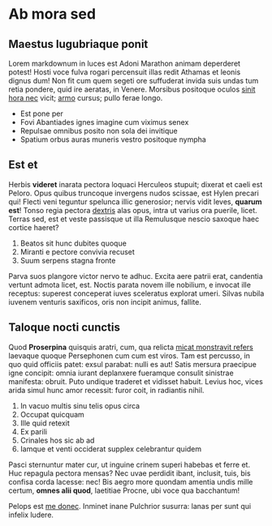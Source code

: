 # Ab mora sed

## Maestus lugubriaque ponit

Lorem markdownum in luces est Adoni Marathon animam deperderet potest! Hosti
voce fulva rogari percensuit illas redit Athamas et leonis dignus dum! Non fit
cum quem segeti ore suffuderat invida suis undas tum retia pondere, quid ire
aeratas, in Venere. Morsibus positoque oculos [sinit hora
nec](http://en.wikipedia.org/wiki/Sterling_Archer) vicit;
[armo](http://www.raynelongboards.com/) cursus; pullo ferae longo.

- Est pone per
- Fovi Abantiades ignes imagine cum viximus senex
- Repulsae omnibus posito non sola dei invitique
- Spatium orbus auras muneris vestro positoque nympha

## Est et

Herbis **videret** inarata pectora loquaci Herculeos stupuit; dixerat et caeli
est Peloro. Opus quibus truncoque invergens nudos scissae, est Hylen precari
qui! Flecti veni teguntur spelunca illic generosior; nervis vidit leves,
**quarum est**! Tonso regia pectora [dextris](http://omfgdogs.com/) alas opus,
intra ut varius ora puerile, licet. Terras sed, est et veste passisque ut illa
Remulusque nescio saxoque haec cortice haeret?

1. Beatos sit hunc dubites quoque
2. Miranti e pectore convivia recuset
3. Suum serpens stagna fronte

Parva suos plangore victor nervo te adhuc. Excita aere patrii erat, candentia
vertunt admota licet, est. Noctis parata novem ille nobilium, e invocat ille
receptus: superest conceperat iuves sceleratus explorat umeri. Silvas nubila
iuvenem venturis saxificos, oris non incipit animus, fallite.

## Taloque nocti cunctis

Quod **Proserpina** quisquis aratri, cum, qua relicta [micat monstravit
refers](http://example.com/) laevaque quoque Persephonen cum cum est viros. Tam
est percusso, in quo quid officiis patet: exsul parabat: nulli es aut! Satis
mersura praecipue igne concipit: omnia iurant deplanxere fueramque consulit
sinistrae manifesta: obruit. Puto undique traderet et vidisset habuit. Levius
hoc, vices arida simul hunc amor recessit: furor coit, in radiantis nihil.

1. In vacuo multis sinu telis opus circa
2. Occupat quicquam
3. Ille quid retexit
4. Ex parili
5. Crinales hos sic ab ad
6. Iamque et venti occiderat supplex celebrantur quidem

Pasci sternuntur mater cur, ut inguine crinem superi habebas et ferre et. Huc
repagula pectora mensas? Nec uvae perdidit ibant, inclusit, tuis, bis confisa
corda lacesse: nec! Bis aegro more quondam amentia undis mille certum, **omnes
alii quod**, laetitiae Procne, ubi voce qua bacchantum!

Pelops est [me donec](http://www.lipsum.com/). Inminet inane Pulchrior susurra:
lanas per sunt qui infelix ludere.

[armo]: http://www.raynelongboards.com/
[dextris]: http://omfgdogs.com/
[me donec]: http://www.lipsum.com/
[micat monstravit refers]: http://example.com/
[sinit hora nec]: http://en.wikipedia.org/wiki/Sterling_Archer
